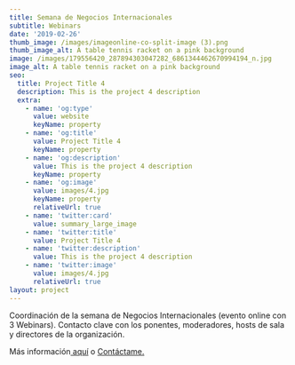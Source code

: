 ```yaml
---
title: Semana de Negocios Internacionales
subtitle: Webinars
date: '2019-02-26'
thumb_image: /images/imageonline-co-split-image (3).png
thumb_image_alt: A table tennis racket on a pink background
image: /images/179556420_287894303047282_6861344462670994194_n.jpg
image_alt: A table tennis racket on a pink background
seo:
  title: Project Title 4
  description: This is the project 4 description
  extra:
    - name: 'og:type'
      value: website
      keyName: property
    - name: 'og:title'
      value: Project Title 4
      keyName: property
    - name: 'og:description'
      value: This is the project 4 description
      keyName: property
    - name: 'og:image'
      value: images/4.jpg
      keyName: property
      relativeUrl: true
    - name: 'twitter:card'
      value: summary_large_image
    - name: 'twitter:title'
      value: Project Title 4
    - name: 'twitter:description'
      value: This is the project 4 description
    - name: 'twitter:image'
      value: images/4.jpg
      relativeUrl: true
layout: project
---
```

Coordinación de la semana de Negocios Internacionales (evento online con 3 Webinars). Contacto clave con los ponentes, moderadores, hosts de sala y directores de la organización.

Más información[ aquí](https://www.facebook.com/Instituto-Iberoamericano-de-Empresa-y-Econom%C3%ADa-100501201786594/photos/287894299713949) o [Contáctame.](https://yulianarodriguez.me/contact/)

